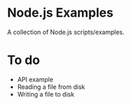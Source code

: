 # Node.js Examples
A collection of Node.js scripts/examples.

# To do
* API example
* Reading a file from disk
* Writing a file to disk